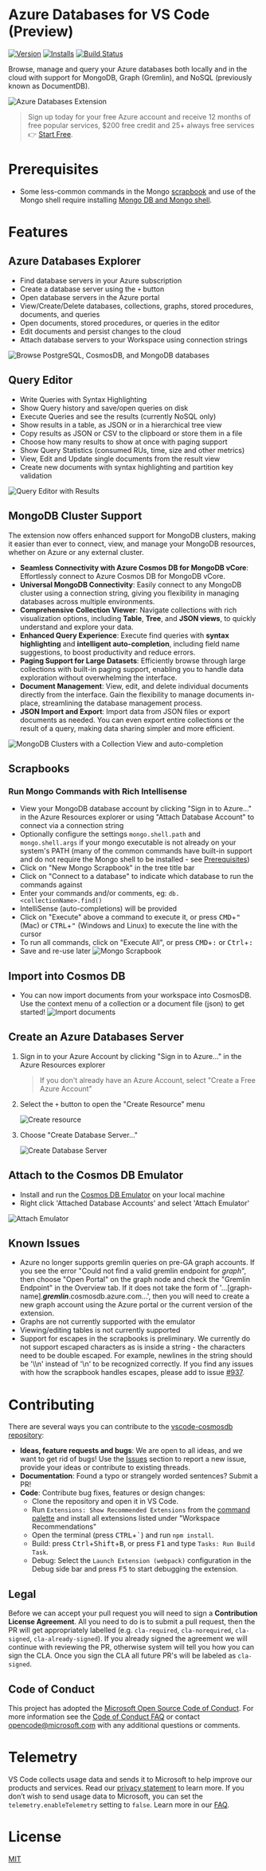 # Azure Databases for VS Code (Preview)

<!-- region exclude-from-marketplace -->

[![Version](https://img.shields.io/visual-studio-marketplace/v/ms-azuretools.vscode-cosmosdb.svg)](https://marketplace.visualstudio.com/items?itemName=ms-azuretools.vscode-cosmosdb) [![Installs](https://img.shields.io/visual-studio-marketplace/i/ms-azuretools.vscode-cosmosdb.svg)](https://marketplace.visualstudio.com/items?itemName=ms-azuretools.vscode-cosmosdb) [![Build Status](https://dev.azure.com/ms-azuretools/AzCode/_apis/build/status/vscode-cosmosdb)](https://dev.azure.com/ms-azuretools/AzCode/_build/latest?definitionId=7)

<!-- endregion exclude-from-marketplace -->

Browse, manage and query your Azure databases both locally and in the cloud with support for MongoDB, Graph (Gremlin), and NoSQL (previously known as DocumentDB).

![Azure Databases Extension](resources/readme/overview.png)

> Sign up today for your free Azure account and receive 12 months of free popular services, $200 free credit and 25+ always free services 👉 [Start Free](https://azure.microsoft.com/free/open-source).

# Prerequisites

- Some less-common commands in the Mongo [scrapbook](#mongo-scrapbooks) and use of the Mongo shell require installing [Mongo DB and Mongo shell](https://docs.mongodb.com/manual/installation/).

# Features

## Azure Databases Explorer

- Find database servers in your Azure subscription
- Create a database server using the `+` button
- Open database servers in the Azure portal
- View/Create/Delete databases, collections, graphs, stored procedures, documents, and queries
- Open documents, stored procedures, or queries in the editor
- Edit documents and persist changes to the cloud
- Attach database servers to your Workspace using connection strings

![Browse PostgreSQL, CosmosDB, and MongoDB databases](resources/readme/explorer.png)

## Query Editor

- Write Queries with Syntax Highlighting
- Show Query history and save/open queries on disk
- Execute Queries and see the results (currently NoSQL only)
- Show results in a table, as JSON or in a hierarchical tree view
- Copy results as JSON or CSV to the clipboard or store them in a file
- Choose how many results to show at once with paging support
- Show Query Statistics (consumed RUs, time, size and other metrics)
- View, Edit and Update single documents from the result view
- Create new documents with syntax highlighting and partition key validation

![Query Editor with Results](resources/readme/queryEditor.png)

## MongoDB Cluster Support

The extension now offers enhanced support for MongoDB clusters, making it easier than ever to connect, view, and manage your MongoDB resources, whether on Azure or any external cluster.

- **Seamless Connectivity with Azure Cosmos DB for MongoDB vCore**: Effortlessly connect to Azure Cosmos DB for MongoDB vCore.
- **Universal MongoDB Connectivity**: Easily connect to any MongoDB cluster using a connection string, giving you flexibility in managing databases across multiple environments.
- **Comprehensive Collection Viewer**: Navigate collections with rich visualization options, including **Table**, **Tree**, and **JSON views**, to quickly understand and explore your data.
- **Enhanced Query Experience**: Execute find queries with **syntax highlighting** and **intelligent auto-completion**, including field name suggestions, to boost productivity and reduce errors.
- **Paging Support for Large Datasets**: Efficiently browse through large collections with built-in paging support, enabling you to handle data exploration without overwhelming the interface.
- **Document Management**: View, edit, and delete individual documents directly from the interface. Gain the flexibility to manage documents in-place, streamlining the database management process.
- **JSON Import and Export**: Import data from JSON files or export documents as needed. You can even export entire collections or the result of a query, making data sharing simpler and more efficient.

![MongoDB Clusters with a Collection View and auto-completion](resources/readme/vscode-cosmosdb-vcore.png)

## Scrapbooks

### Run Mongo Commands with Rich Intellisense

- View your MongoDB database account by clicking "Sign in to Azure..." in the Azure Resources explorer or using "Attach Database Account" to connect via a connection string
- Optionally configure the settings `mongo.shell.path` and `mongo.shell.args` if your mongo executable is not already on your system's PATH (many of the common commands have built-in support and do not require the Mongo shell to be installed - see [Prerequisites](#prerequisites))
- Click on "New Mongo Scrapbook" in the tree title bar
- Click on "Connect to a database" to indicate which database to run the commands against
- Enter your commands and/or comments, eg: `db.<collectionName>.find()`
- IntelliSense (auto-completions) will be provided
- Click on "Execute" above a command to execute it, or press <kbd>CMD</kbd>+<kbd>"</kbd> (Mac) or <kbd>CTRL</kbd>+<kbd>"</kbd> (Windows and Linux) to execute the line with the cursor
- To run all commands, click on "Execute All", or press <kbd>CMD</kbd>+<kbd>:</kbd> or <kbd>Ctrl</kbd>+<kbd>:</kbd>
- Save and re-use later
  ![Mongo Scrapbook](resources/readme/Scrapbook.gif)

## Import into Cosmos DB

- You can now import documents from your workspace into CosmosDB. Use the context menu of a collection or a document file (json) to get started!
  ![Import documents](resources/readme/import_documents.gif)

## Create an Azure Databases Server

1. Sign in to your Azure Account by clicking "Sign in to Azure..." in the Azure Resources explorer
   > If you don't already have an Azure Account, select "Create a Free Azure Account"
2. Select the `+` button to open the "Create Resource" menu

   ![Create resource](resources/readme/createResource.png)
   
3. Choose "Create Database Server..."

   ![Create Database Server](resources/readme/createDatabaseServer.png)

## Attach to the Cosmos DB Emulator

- Install and run the [Cosmos DB Emulator](https://docs.microsoft.com/azure/cosmos-db/local-emulator) on your local machine
- Right click 'Attached Database Accounts' and select 'Attach Emulator'

![Attach Emulator](resources/readme/attachEmulator.png)

## Known Issues

- Azure no longer supports gremlin queries on pre-GA graph accounts. If you see the error "Could not find a valid gremlin endpoint for _graph_", then choose "Open Portal" on the graph node and check the "Gremlin Endpoint" in the Overview tab. If it does not take the form of '...[graph-name].**_gremlin_**.cosmosdb.azure.com...', then you will need to create a new graph account using the Azure portal or the current version of the extension.
- Graphs are not currently supported with the emulator
- Viewing/editing tables is not currently supported
- Support for escapes in the scrapbooks is preliminary. We currently do not support escaped characters as is inside a string - the characters need to be double escaped. For example, newlines in the string should be '\\\\n' instead of '\\n' to be recognized correctly. If you find any issues with how the scrapbook handles escapes, please add to issue [#937](https://github.com/Microsoft/vscode-cosmosdb/issues/937).

<!-- region exclude-from-marketplace -->

# Contributing

There are several ways you can contribute to the [vscode-cosmosdb repository](https://github.com/Microsoft/vscode-cosmosdb):

- **Ideas, feature requests and bugs**: We are open to all ideas, and we want to get rid of bugs! Use the [Issues](https://github.com/Microsoft/vscode-cosmosdb/issues) section to report a new issue, provide your ideas or contribute to existing threads.
- **Documentation**: Found a typo or strangely worded sentences? Submit a PR!
- **Code**: Contribute bug fixes, features or design changes:
  - Clone the repository and open it in VS Code.
  - Run `Extensions: Show Recommended Extensions` from the [command palette](https://code.visualstudio.com/docs/getstarted/userinterface#_command-palette) and install all extensions listed under "Workspace Recommendations"
  - Open the terminal (press <kbd>CTRL</kbd>+<kbd>\`</kbd>) and run `npm install`.
  - Build: press <kbd>Ctrl</kbd>+<kbd>Shift</kbd>+<kbd>B</kbd>, or press <kbd>F1</kbd> and type `Tasks: Run Build Task`.
  - Debug: Select the `Launch Extension (webpack)` configuration in the Debug side bar and press <kbd>F5</kbd> to start debugging the extension.

## Legal

Before we can accept your pull request you will need to sign a **Contribution License Agreement**. All you need to do is to submit a pull request, then the PR will get appropriately labelled (e.g. `cla-required`, `cla-norequired`, `cla-signed`, `cla-already-signed`). If you already signed the agreement we will continue with reviewing the PR, otherwise system will tell you how you can sign the CLA. Once you sign the CLA all future PR's will be labeled as `cla-signed`.

## Code of Conduct

This project has adopted the [Microsoft Open Source Code of Conduct](https://opensource.microsoft.com/codeofconduct/). For more information see the [Code of Conduct FAQ](https://opensource.microsoft.com/codeofconduct/faq/) or contact [opencode@microsoft.com](mailto:opencode@microsoft.com) with any additional questions or comments.

<!-- endregion exclude-from-marketplace -->

# Telemetry

VS Code collects usage data and sends it to Microsoft to help improve our products and services. Read our [privacy statement](https://go.microsoft.com/fwlink/?LinkID=528096&clcid=0x409) to learn more. If you don’t wish to send usage data to Microsoft, you can set the `telemetry.enableTelemetry` setting to `false`. Learn more in our [FAQ](https://code.visualstudio.com/docs/supporting/faq#_how-to-disable-telemetry-reporting).

# License

[MIT](LICENSE.md)
